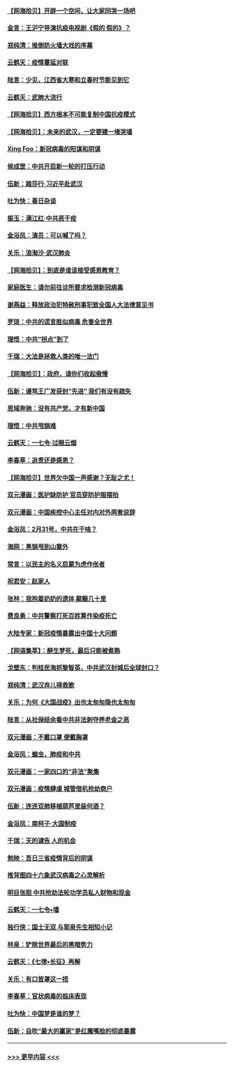 #### [【网海拾贝】开辟一个空间，让大家同哭一场吧](../pages/nsc993/n11942165.md?t=03152302) 
#### [金言：王沪宁导演抗疫电视剧《假的 假的》？](../pages/nsc993/n11941510.md?t=03152302) 
#### [郑纯清：推倒防火墙大戏的序幕](../pages/nsc993/n11940838.md?t=03152302) 
#### [云鹤天：疫情蔓延对联](../pages/nsc993/n11940579.md?t=03152302) 
#### [陆言：少见，江西省大寒和立春时节能见到它](../pages/nsc993/n11939983.md?t=03152302) 
#### [云鹤天：武肺大流行](../pages/nsc993/n11939902.md?t=03152302) 
#### [【网海拾贝】西方根本不可能复制中国抗疫模式](../pages/nsc993/n11939725.md?t=03152302) 
#### [【网海拾贝】：未来的武汉，一定要建一堵哭墙](../pages/nsc993/n11938684.md?t=03152302) 
#### [Xing Foo：新冠病毒的阳谋和阴谋](../pages/nsc993/n11936086.md?t=03152302) 
#### [侯成罡：中共开启新一轮的打压行动](../pages/nsc993/n11935730.md?t=03152302) 
#### [伍新：踏莎行‧习近平赴武汉](../pages/nsc993/n11935157.md?t=03152302) 
#### [吐为快：春日杂谈](../pages/nsc993/n11934776.md?t=03152302) 
#### [振玉：满江红‧中共恶于疫](../pages/nsc993/n11934647.md?t=03152302) 
#### [金浴凤：演员：可以喊了吗？](../pages/nsc993/n11934602.md?t=03152302) 
#### [关乐：浪淘沙·武汉肺炎](../pages/nsc993/n11931792.md?t=03152302) 
#### [【网海拾贝】：到底是谁该接受感恩教育？](../pages/nsc993/n11931552.md?t=03152302) 
#### [家庭医生：请勿前往诊所要求检测新冠病毒](../pages/nsc993/n11929190.md?t=03152302) 
#### [谢燕益：释放政治犯特赦刑事犯致全国人大法律意见书](../pages/nsc993/n11928978.md?t=03152302) 
#### [罗琼：中共的谎言胜似病毒 危害全世界](../pages/nsc993/n11922636.md?t=03152302) 
#### [理悟：中共“拐点”到了](../pages/nsc993/n11928496.md?t=03152302) 
#### [千瑞：大法是拯救人类的唯一法门](../pages/nsc993/n11927637.md?t=03152302) 
#### [【网海拾贝】：政府，请你们收起傲慢](../pages/nsc993/n11926932.md?t=03152302) 
#### [伍新：谩骂王广发获封“先进” 我们有没有疏失](../pages/nsc993/n11926101.md?t=03152302) 
#### [思域奔驰：没有共产党，才有新中国](../pages/nsc993/n11926058.md?t=03152302) 
#### [理悟：中共甩锅难](../pages/nsc993/n11925355.md?t=03152302) 
#### [云鹤天：一七令·过眼云烟](../pages/nsc993/n11925284.md?t=03152302) 
#### [李春草：追责还是感恩？](../pages/nsc993/n11925274.md?t=03152302) 
#### [【网海拾贝】世界欠中国一声感谢？无耻之尤！](../pages/nsc993/n11925239.md?t=03152302) 
#### [双元漫画：医护缺防护 官员穿防护服摆拍](../pages/nsc993/n11923899.md?t=03152302) 
#### [双元漫画：中国疾控中心主任对内对外两套说辞](../pages/nsc993/n11921994.md?t=03152302) 
#### [金浴凤：2月31号，中共在干啥？](../pages/nsc993/n11922706.md?t=03152302) 
#### [海网：黑锅甩到山寨外](../pages/nsc993/n11922688.md?t=03152302) 
#### [常言：以民主的名义启蒙为虎作伥者](../pages/nsc993/n11922217.md?t=03152302) 
#### [祝君安：赵家人](../pages/nsc993/n11922209.md?t=03152302) 
#### [张林：我抱着奶奶的遗体 颠簸几十里](../pages/nsc993/n11920945.md?t=03152302) 
#### [费良勇：中共警察打死百姓算作染疫死亡](../pages/nsc993/n11919264.md?t=03152302) 
#### [大陆专家：新冠疫情暴露出中国十大问题](../pages/nsc993/n11919187.md?t=03152302) 
#### [【网语集萃】：醉生梦死，最后只能被煮熟](../pages/nsc993/n11918994.md?t=03152302) 
#### [戈壁东：判桂民海抓黎智英，中共武汉封城后全球封口？](../pages/nsc993/n11917982.md?t=03152302) 
#### [郑纯清：武汉弃儿得救歌](../pages/nsc993/n11917881.md?t=03152302) 
#### [关乐：为何《大国战疫》出也太匆匆隐也太匆匆](../pages/nsc993/n11917792.md?t=03152302) 
#### [陆言：从社保结余看中共非法剥夺养老金之恶](../pages/nsc993/n11917084.md?t=03152302) 
#### [双元漫画：不戴口罩 便戴胸罩](../pages/nsc993/n11916447.md?t=03152302) 
#### [金浴凤：蝗虫，肺疫和中共](../pages/nsc993/n11916904.md?t=03152302) 
#### [双元漫画：一家四口的“非法”聚集](../pages/nsc993/n11916378.md?t=03152302) 
#### [双元漫画：疫情肆虐 城管借机抢劫商户](../pages/nsc993/n11916310.md?t=03152302) 
#### [伍新：连连双肺移植葫芦里装何酒？](../pages/nsc993/n11913667.md?t=03152302) 
#### [金浴凤：南柯子·大国制疫](../pages/nsc993/n11913657.md?t=03152302) 
#### [千瑞：天的谴告  人的机会](../pages/nsc993/n11913309.md?t=03152302) 
#### [勉映：吾日三省疫情背后的阴谋](../pages/nsc993/n11913079.md?t=03152302) 
#### [推背图四十六象武汉病毒之心灵解析](../pages/nsc993/n11911761.md?t=03152302) 
#### [明目张胆 中共抢劫法轮功学员私人财物和现金](../pages/nsc993/n11910262.md?t=03152302) 
#### [云鹤天：一七令▪墙](../pages/nsc993/n11910627.md?t=03152302) 
#### [独行侠：国士无双 与郭泉先生相知小记](../pages/nsc993/n11910613.md?t=03152302) 
#### [林泉：铲除世界最后的黑暗势力](../pages/nsc993/n11909320.md?t=03152302) 
#### [云鹤天：《七律▪长征》再解](../pages/nsc993/n11909327.md?t=03152302) 
#### [关乐：有口皆罩这一捂](../pages/nsc993/n11908393.md?t=03152302) 
#### [李春草：官状病毒的临床表现](../pages/nsc993/n11908339.md?t=03152302) 
#### [吐为快：中国梦是谁的梦？](../pages/nsc993/n11906564.md?t=03152302) 
#### [伍新：自吹“最大的赢家”是红魔嘴脸的彻底暴露](../pages/nsc993/n11906407.md?t=03152302) 

----
#### [ >>> 更早内容 <<< ](../indexes/nsc993-earlier.md)
